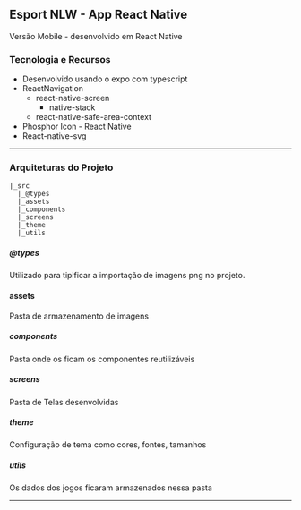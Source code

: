 ## Esport NLW - App React Native

Versão Mobile - desenvolvido em React Native

### Tecnologia e Recursos

*   Desenvolvido usando o expo com typescript
*   ReactNavigation
    *   react-native-screen
        *   native-stack 
    *   react-native-safe-area-context
*   Phosphor Icon - React Native
*   React-native-svg


<hr>

### Arquiteturas do Projeto

````
|_src
  |_@types
  |_assets
  |_components
  |_screens
  |_theme
  |_utils

````
##### @types
Utilizado para tipificar a importação de imagens png no projeto.

#### assets
Pasta de armazenamento de imagens

##### components
Pasta onde os ficam os componentes reutilizáveis

##### screens
Pasta de Telas desenvolvidas

##### theme
Configuração de tema como cores, fontes, tamanhos

##### utils
Os dados dos jogos ficaram armazenados nessa pasta

<hr>



